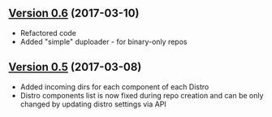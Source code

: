 ## [Version 0.6](https://github.com/beebeeep/cacus/tree/v0.6) (2017-03-10)
  * Refactored code
  * Added "simple" duploader - for binary-only repos

## [Version 0.5](https://github.com/beebeeep/cacus/tree/v0.5) (2017-03-08)
  * Added incoming dirs for each component of each Distro
  * Distro components list is now fixed during repo creation and can be only
    changed by updating distro settings via API

